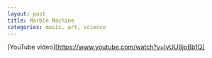 ```yaml
---
layout: post
title: Marble Machine
categories: music, art, science
---
```

[YouTube video][https://www.youtube.com/watch?v=IvUU8joBb1Q]
